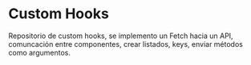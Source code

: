# Custom Hooks

Repositorio de custom hooks, se implemento un Fetch hacia un API, comuncación entre componentes, crear listados, keys, enviar métodos como argumentos.
